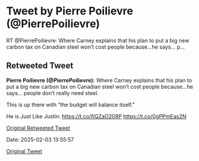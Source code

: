 # Tweet by Pierre Poilievre (@PierrePoilievre)

RT @PierrePoilievre: Where Carney explains that his plan to put a big new carbon tax on Canadian steel won’t cost people because…he says… p…

## Retweeted Tweet

**Pierre Poilievre (@PierrePoilievre):** Where Carney explains that his plan to put a big new carbon tax on Canadian steel won’t cost people because…he says… people don’t really need steel. 

This is up there with “the budget will balance itself.”

He is Just Like Justin: https://t.co/fjQZaO208P https://t.co/0gPPmEas2N

[Original Retweeted Tweet](https://x.com/PierrePoilievre/status/1885504606416904655)

Date: 2025-02-03 13:55:57

[Original Tweet](https://x.com/PierrePoilievre/status/1886413318908162173)

